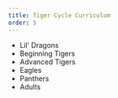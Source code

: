 ```yaml
---
title: Tiger Cycle Curriculum
order: 5
---
```



* Lil' Dragons
* Beginning Tigers
* Advanced Tigers
* Eagles
* Panthers
* Adults